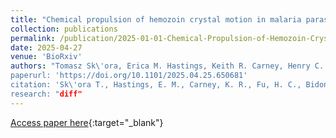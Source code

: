 ```yaml
---
title: "Chemical propulsion of hemozoin crystal motion in malaria parasites"
collection: publications
permalink: /publication/2025-01-01-Chemical-Propulsion-of-Hemozoin-Crystal-Motion-in-Malaria-Parasites
date: 2025-04-27
venue: 'BioRxiv'
authors: "Tomasz Sk\'ora, Erica M. Hastings, Keith R. Carney, Henry C. Fu, Tamara C. Bidone, Paul A. Sigala
paperurl: 'https://doi.org/10.1101/2025.04.25.650681'
citation: 'Sk\'ora T., Hastings, E. M., Carney, K. R., Fu, H. C., Bidone, T. C., & Sigala, P. A. Chemical propulsion of hemozoin crystal motion in malaria parasites. BioRxiv (2025)'
research: "diff"
---
```

[Access paper here](https://doi.org/10.1101/2025.04.25.650681 ){:target="_blank"}

